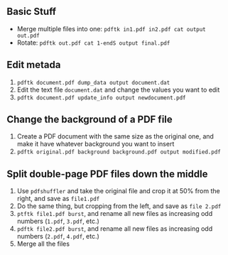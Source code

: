 ## Basic Stuff
- Merge multiple files into one: `pdftk in1.pdf in2.pdf cat output out.pdf`
- Rotate: `pdftk out.pdf cat 1-endS output final.pdf`


## Edit metada
1. `pdftk document.pdf dump_data output document.dat`
2. Edit the text file `document.dat` and change the values you want to edit
3. `pdftk document.pdf update_info output newdocument.pdf`

## Change the background of a PDF file
1. Create a PDF document with the same size as the original one, and make it have whatever background you want to insert
2. `pdftk original.pdf background background.pdf output modified.pdf`

## Split double-page PDF files down the middle
1. Use `pdfshuffler` and take the original file and crop it at 50% from the right, and save as `file1.pdf`
2. Do the same thing, but cropping from the left, and save as `file 2.pdf`
3. `ptftk file1.pdf burst`, and rename all new files as increasing odd numbers (`1.pdf`, `3.pdf`, etc.)
4. `pdftk file2.pdf burst`, and rename all new files as increasing odd numbers (`2.pdf`, `4.pdf`, etc.)
5. Merge all the files